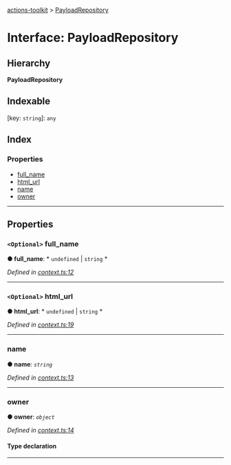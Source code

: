 [actions-toolkit](../README.md) > [PayloadRepository](../interfaces/payloadrepository.md)

# Interface: PayloadRepository

## Hierarchy

**PayloadRepository**

## Indexable

\[key: `string`\]:&nbsp;`any`
## Index

### Properties

* [full_name](payloadrepository.md#full_name)
* [html_url](payloadrepository.md#html_url)
* [name](payloadrepository.md#name)
* [owner](payloadrepository.md#owner)

---

## Properties

<a id="full_name"></a>

### `<Optional>` full_name

**● full_name**: * `undefined` &#124; `string`
*

*Defined in [context.ts:12](https://github.com/JasonEtco/actions-toolkit/blob/25e3be0/src/context.ts#L12)*

___
<a id="html_url"></a>

### `<Optional>` html_url

**● html_url**: * `undefined` &#124; `string`
*

*Defined in [context.ts:19](https://github.com/JasonEtco/actions-toolkit/blob/25e3be0/src/context.ts#L19)*

___
<a id="name"></a>

###  name

**● name**: *`string`*

*Defined in [context.ts:13](https://github.com/JasonEtco/actions-toolkit/blob/25e3be0/src/context.ts#L13)*

___
<a id="owner"></a>

###  owner

**● owner**: *`object`*

*Defined in [context.ts:14](https://github.com/JasonEtco/actions-toolkit/blob/25e3be0/src/context.ts#L14)*

#### Type declaration

[key: `string`]: `any`

___

